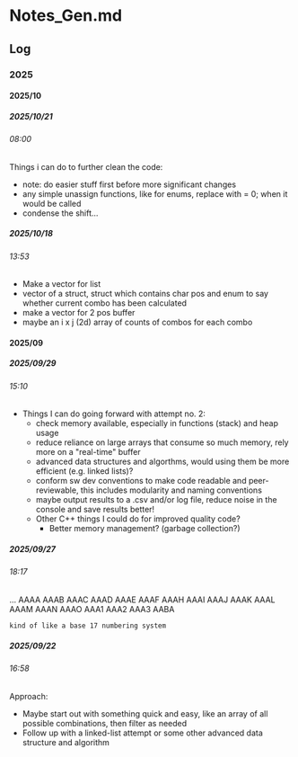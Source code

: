 # Notes_Gen.md

## Log

### 2025

#### 2025/10

##### 2025/10/21

###### 08:00

Things i can do to further clean the code:
- note: do easier stuff first before more significant changes
- any simple unassign functions, like for enums, replace with = 0; when it would be called
- condense the shift...

##### 2025/10/18

###### 13:53

- Make a vector for list
- vector of a struct, struct which contains char pos and enum to say whether current combo has been calculated
- make a vector for 2 pos buffer
- maybe an i x j (2d) array of counts of combos for each combo

#### 2025/09

##### 2025/09/29

###### 15:10

- Things I can do going forward with attempt no. 2:
	- check memory available, especially in functions (stack) and heap usage
	- reduce reliance on large arrays that consume so much memory, rely more on a "real-time" buffer
	- advanced data structures and algorthms, would using them be more efficient (e.g. linked lists)?
	- conform sw dev conventions to make code readable and peer-reviewable, this includes modularity and naming conventions
	- maybe output results to a .csv and/or log file, reduce noise in the console and save results better!
	- Other C++ things I could do for improved quality code?
		- Better memory management? (garbage collection?)

##### 2025/09/27

###### 18:17

...
	AAAA
	AAAB
	AAAC
	AAAD
	AAAE
	AAAF
	AAAH
	AAAI
	AAAJ
	AAAK
	AAAL
	AAAM
	AAAN
	AAAO
	AAA1
	AAA2
	AAA3
	AABA

	kind of like a base 17 numbering system

##### 2025/09/22

###### 16:58

Approach:

- Maybe start out with something quick and easy, like an array of all possible combinations, then filter as needed
- Follow up with a linked-list attempt or some other advanced data structure and algorithm
